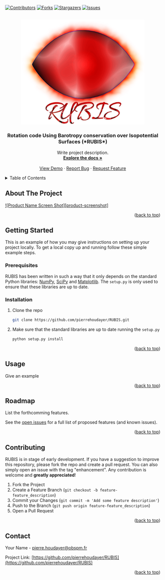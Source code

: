 <a name="readme-top"></a>


<!-- PROJECT SHIELDS -->
[![Contributors][contributors-shield]][contributors-url]
[![Forks][forks-shield]][forks-url]
[![Stargazers][stars-shield]][stars-url]
[![Issues][issues-shield]][issues-url]



<!-- PROJECT LOGO -->
<br />
<div align="center">
  <a href="https://github.com/pierrehoudayer/RUBIS">
    <img src="Logo/RUBIS_logo_filtre.png" alt="Logo" width="400">
  </a>

<h3 align="center">Rotation code Using Barotropy conservation over Isopotential Surfaces (*RUBIS*)</h3>

  <p align="center">
    Write project description.
    <br />
    <a href="https://github.com/pierrehoudayer/RUBIS"><strong>Explore the docs »</strong></a>
    <br />
    <br />
    <a href="https://github.com/pierrehoudayer/RUBIS">View Demo</a>
    ·
    <a href="https://github.com/pierrehoudayer/RUBIS/issues">Report Bug</a>
    ·
    <a href="https://github.com/pierrehoudayer/RUBIS/issues">Request Feature</a>
  </p>
</div>



<!-- TABLE OF CONTENTS -->
<details>
  <summary>Table of Contents</summary>
  <ol>
    <li>
      <a href="#about-the-project">About The Project</a>
    </li>
    <li>
      <a href="#getting-started">Getting Started</a>
      <ul>
        <li><a href="#prerequisites">Prerequisites</a></li>
        <li><a href="#installation">Installation</a></li>
      </ul>
    </li>
    <li><a href="#usage">Usage</a></li>
    <li><a href="#roadmap">Roadmap</a></li>
    <li><a href="#contributing">Contributing</a></li>
    <li><a href="#contact">Contact</a></li>
    <!-- <li><a href="#acknowledgments">Acknowledgments</a></li> -->
  </ol>
</details>



<!-- ABOUT THE PROJECT -->
## About The Project

[![Product Name Screen Shot][product-screenshot]](https://example.com)


<p align="right">(<a href="#readme-top">back to top</a>)</p>





<!-- GETTING STARTED -->
## Getting Started

This is an example of how you may give instructions on setting up your project locally.
To get a local copy up and running follow these simple example steps.

### Prerequisites

RUBIS has been written in such a way that it only depends on the standard Python libraries: [NumPy][numpy-url], [SciPy][scipy-url] and [Matplotlib][matplotlib-url]. The `setup.py` is only used to ensure that these libraries are up to date.

### Installation

1. Clone the repo
   ```sh
   git clone https://github.com/pierrehoudayer/RUBIS.git
   ```
2. Make sure that the standard libraries are up to date running the `setup.py`
   ```sh
   python setup.py install
   ```

<p align="right">(<a href="#readme-top">back to top</a>)</p>



<!-- USAGE EXAMPLES -->
## Usage

Give an example

<p align="right">(<a href="#readme-top">back to top</a>)</p>



<!-- ROADMAP -->
## Roadmap

List the forthcomming features.

See the [open issues](https://github.com/pierrehoudayer/RUBIS/issues) for a full list of proposed features (and known issues).

<p align="right">(<a href="#readme-top">back to top</a>)</p>



<!-- CONTRIBUTING -->
## Contributing

RUBIS is in stage of early development. If you have a suggestion to improve this repository, please fork the repo and create a pull request. You can also simply open an issue with the tag "enhancement". Any contribution is welcome and **greatly appreciated**!

1. Fork the Project
2. Create a Feature Branch (`git checkout -b feature-feature_description`)
3. Commit your Changes (`git commit -m 'Add some feature description'`)
4. Push to the Branch (`git push origin feature-feature_description`)
5. Open a Pull Request

<p align="right">(<a href="#readme-top">back to top</a>)</p>



<!-- 
LICENSE
## License

Distributed under the MIT License. See `LICENSE.txt` for more information.

<p align="right">(<a href="#readme-top">back to top</a>)</p>
-->



<!-- CONTACT -->
## Contact

Your Name - pierre.houdayer@obspm.fr

Project Link: [https://github.com/pierrehoudayer/RUBIS](https://github.com/pierrehoudayer/RUBIS)

<p align="right">(<a href="#readme-top">back to top</a>)</p>



<!-- 
ACKNOWLEDGMENTS 
## Acknowledgments

* []()
* []()
* []()

<p align="right">(<a href="#readme-top">back to top</a>)</p>
-->



<!-- MARKDOWN LINKS & IMAGES -->
<!-- https://www.markdownguide.org/basic-syntax/#reference-style-links -->
[contributors-shield]: https://img.shields.io/github/contributors/pierrehoudayer/RUBIS.svg?style=for-the-badge
[contributors-url]: https://github.com/pierrehoudayer/RUBIS/graphs/contributors
[forks-shield]: https://img.shields.io/github/forks/pierrehoudayer/RUBIS.svg?style=for-the-badge
[forks-url]: https://github.com/pierrehoudayer/RUBIS/network/members
[stars-shield]: https://img.shields.io/github/stars/pierrehoudayer/RUBIS.svg?style=for-the-badge
[stars-url]: https://github.com/pierrehoudayer/RUBIS/stargazers
[issues-shield]: https://img.shields.io/github/issues/pierrehoudayer/RUBIS.svg?style=for-the-badge
[issues-url]: https://github.com/pierrehoudayer/RUBIS/issues
[plot-example]: Plots/example.png
[numpy-url]: https://github.com/numpy/numpy
[scipy-url]: https://github.com/scipy/scipy
[matplotlib-url]: https://github.com/matplotlib/matplotlib

